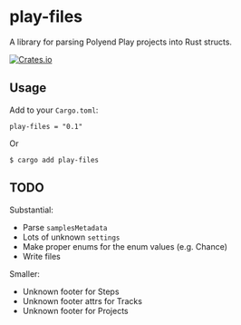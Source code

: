 # play-files
A library for parsing Polyend Play projects into Rust structs.

[![Crates.io](https://img.shields.io/crates/v/play-files)](https://crates.io/crates/play-files)

## Usage

Add to your `Cargo.toml`:
```
play-files = "0.1"
```
Or
```
$ cargo add play-files
```

## TODO
Substantial:
- Parse `samplesMetadata`
- Lots of unknown `settings`
- Make proper enums for the enum values (e.g. Chance)
- Write files

Smaller:
- Unknown footer for Steps
- Unknown footer attrs for Tracks
- Unknown footer for Projects

